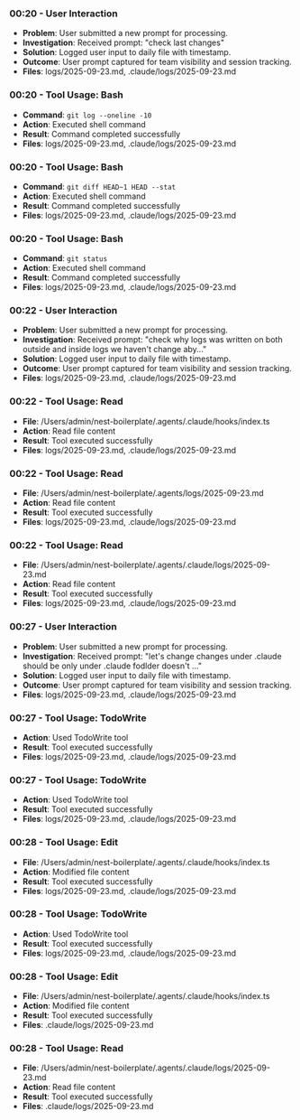 ### 00:20 - User Interaction
- **Problem**: User submitted a new prompt for processing.
- **Investigation**: Received prompt: "check last changes"
- **Solution**: Logged user input to daily file with timestamp.
- **Outcome**: User prompt captured for team visibility and session tracking.
- **Files**: logs/2025-09-23.md, .claude/logs/2025-09-23.md

### 00:20 - Tool Usage: Bash
- **Command**: `git log --oneline -10`
- **Action**: Executed shell command
- **Result**: Command completed successfully
- **Files**: logs/2025-09-23.md, .claude/logs/2025-09-23.md

### 00:20 - Tool Usage: Bash
- **Command**: `git diff HEAD~1 HEAD --stat`
- **Action**: Executed shell command
- **Result**: Command completed successfully
- **Files**: logs/2025-09-23.md, .claude/logs/2025-09-23.md

### 00:20 - Tool Usage: Bash
- **Command**: `git status`
- **Action**: Executed shell command
- **Result**: Command completed successfully
- **Files**: logs/2025-09-23.md, .claude/logs/2025-09-23.md

### 00:22 - User Interaction
- **Problem**: User submitted a new prompt for processing.
- **Investigation**: Received prompt: "check why logs was written on both outside and inside logs we haven't change aby..."
- **Solution**: Logged user input to daily file with timestamp.
- **Outcome**: User prompt captured for team visibility and session tracking.
- **Files**: logs/2025-09-23.md, .claude/logs/2025-09-23.md

### 00:22 - Tool Usage: Read
- **File**: /Users/admin/nest-boilerplate/.agents/.claude/hooks/index.ts
- **Action**: Read file content
- **Result**: Tool executed successfully
- **Files**: logs/2025-09-23.md, .claude/logs/2025-09-23.md

### 00:22 - Tool Usage: Read
- **File**: /Users/admin/nest-boilerplate/.agents/logs/2025-09-23.md
- **Action**: Read file content
- **Result**: Tool executed successfully
- **Files**: logs/2025-09-23.md, .claude/logs/2025-09-23.md

### 00:22 - Tool Usage: Read
- **File**: /Users/admin/nest-boilerplate/.agents/.claude/logs/2025-09-23.md
- **Action**: Read file content
- **Result**: Tool executed successfully
- **Files**: logs/2025-09-23.md, .claude/logs/2025-09-23.md

### 00:27 - User Interaction
- **Problem**: User submitted a new prompt for processing.
- **Investigation**: Received prompt: "let's change changes under .claude should be only under .claude fodlder doesn't ..."
- **Solution**: Logged user input to daily file with timestamp.
- **Outcome**: User prompt captured for team visibility and session tracking.
- **Files**: logs/2025-09-23.md, .claude/logs/2025-09-23.md

### 00:27 - Tool Usage: TodoWrite
- **Action**: Used TodoWrite tool
- **Result**: Tool executed successfully
- **Files**: logs/2025-09-23.md, .claude/logs/2025-09-23.md

### 00:27 - Tool Usage: TodoWrite
- **Action**: Used TodoWrite tool
- **Result**: Tool executed successfully
- **Files**: logs/2025-09-23.md, .claude/logs/2025-09-23.md

### 00:28 - Tool Usage: Edit
- **File**: /Users/admin/nest-boilerplate/.agents/.claude/hooks/index.ts
- **Action**: Modified file content
- **Result**: Tool executed successfully
- **Files**: logs/2025-09-23.md, .claude/logs/2025-09-23.md

### 00:28 - Tool Usage: TodoWrite
- **Action**: Used TodoWrite tool
- **Result**: Tool executed successfully
- **Files**: logs/2025-09-23.md, .claude/logs/2025-09-23.md

### 00:28 - Tool Usage: Edit
- **File**: /Users/admin/nest-boilerplate/.agents/.claude/hooks/index.ts
- **Action**: Modified file content
- **Result**: Tool executed successfully
- **Files**: .claude/logs/2025-09-23.md

### 00:28 - Tool Usage: Read
- **File**: /Users/admin/nest-boilerplate/.agents/.claude/logs/2025-09-23.md
- **Action**: Read file content
- **Result**: Tool executed successfully
- **Files**: .claude/logs/2025-09-23.md

